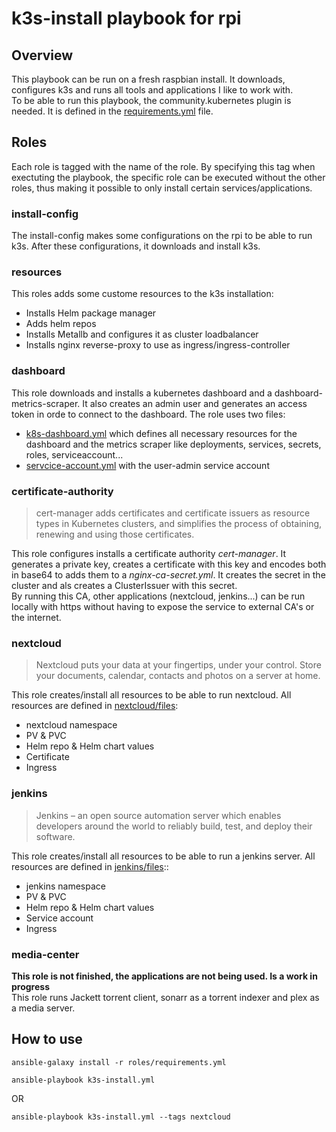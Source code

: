k3s-install playbook for rpi
===============================
## Overview
This playbook can be run on a fresh raspbian install. It downloads, configures k3s and runs all tools and applications I like to work with.  
To be able to run this playbook, the community.kubernetes plugin is needed. It is defined in the [requirements.yml](https://github.com/Sakoes/ansible/blob/main/k3s-install/roles/requirements.yml) file.

## Roles
Each role is tagged with the name of the role. By specifying this tag when exectuting the playbook, the specific role can be executed without the other roles, thus making it possible to only install certain services/applications. 

### install-config
The install-config makes some configurations on the rpi to be able to run k3s. After these configurations, it downloads and install k3s. 

### resources
This roles adds some custome resources to the k3s installation:
- Installs Helm package manager
- Adds helm repos
- Installs Metallb and configures it as cluster loadbalancer
- Installs nginx reverse-proxy to use as ingress/ingress-controller

### dashboard
This role downloads and installs a kubernetes dashboard and a dashboard-metrics-scraper. It also creates an admin user and generates an access token in orde to connect to the dashboard.
The role uses two files:
- [k8s-dashboard.yml](https://github.com/Sakoes/ansible/blob/main/k3s-install/roles/dashboard/files/k8s-dashboard.yml) which defines all necessary resources for the dashboard and the metrics scraper like deployments, services, secrets, roles, serviceaccount...
- [servcice-account.yml](https://github.com/Sakoes/ansible/blob/main/k3s-install/roles/dashboard/files/service-account.yml) with the user-admin service account

### certificate-authority
>cert-manager adds certificates and certificate issuers as resource types in Kubernetes clusters, and simplifies the process of obtaining, renewing and using those certificates.  

This role configures installs a certificate authority _cert-manager_. It generates a private key, creates a certificate with this key and encodes both in base64 to adds them to a _nginx-ca-secret.yml_. It creates the secret in the cluster and als creates a ClusterIssuer with this secret.  
By running this CA, other applications (nextcloud, jenkins...) can be run locally with https without having to expose the service to external CA's or the internet.

### nextcloud
>Nextcloud puts your data at your fingertips, under your control. Store your documents, calendar, contacts and photos on a server at home. 

This role creates/install all resources to be able to run nextcloud. All resources are defined in [nextcloud/files](https://github.com/Sakoes/ansible/blob/main/k3s-install/roles/nextcloud/files):
- nextcloud namespace
- PV & PVC
- Helm repo & Helm chart values
- Certificate
- Ingress

### jenkins
>Jenkins – an open source automation server which enables developers around the world to reliably build, test, and deploy their software.  

This role creates/install all resources to be able to run a jenkins server. All resources are defined in [jenkins/files](https://github.com/Sakoes/ansible/blob/main/k3s-install/roles/jenkins/files)::
- jenkins namespace
- PV & PVC
- Helm repo & Helm chart values
- Service account
- Ingress

### media-center
__This role is not finished, the applications are not being used. Is a work in progress__  
This role runs Jackett torrent client, sonarr as a torrent indexer and plex as a media server.
## How to use
```
ansible-galaxy install -r roles/requirements.yml 
```
```
ansible-playbook k3s-install.yml 
```
OR 
```
ansible-playbook k3s-install.yml --tags nextcloud 
```
